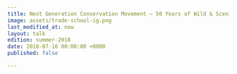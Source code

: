 ```yaml
---
title: Next Generation Conservation Movement – 50 Years of Wild & Scenic
image: assets/trade-school-ig.png
last_modified_at: now
layout: talk
edition: summer-2018
date: 2018-07-16 00:00:00 +0000
published: false

---
```


